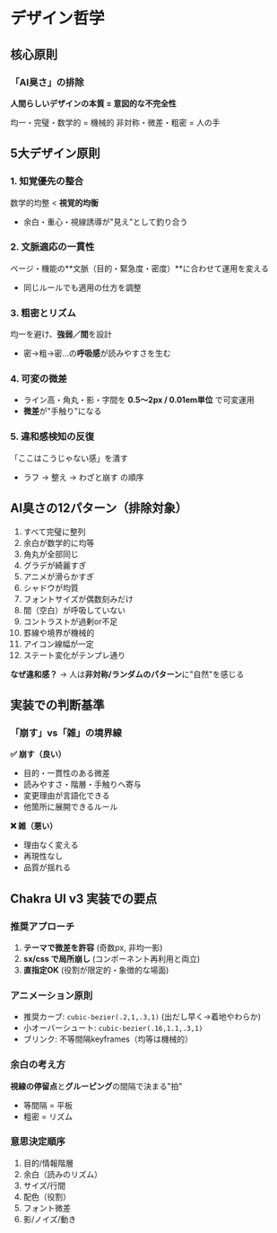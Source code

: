 # デザイン哲学

## 核心原則

### 「AI臭さ」の排除
**人間らしいデザインの本質 = 意図的な不完全性**

均一・完璧・数学的 = 機械的
非対称・微差・粗密 = 人の手

## 5大デザイン原則

### 1. 知覚優先の整合
数学的均整 < **視覚的均衡**
- 余白・重心・視線誘導が"見え"として釣り合う

### 2. 文脈適応の一貫性
ページ・機能の**文脈（目的・緊急度・密度）**に合わせて運用を変える
- 同じルールでも適用の仕方を調整

### 3. 粗密とリズム
均一を避け、**強弱／間**を設計
- 密→粗→密…の**呼吸感**が読みやすさを生む

### 4. 可変の微差
- ライン高・角丸・影・字間を **0.5〜2px / 0.01em単位** で可変運用
- **微差**が"手触り"になる

### 5. 違和感検知の反復
「ここはこうじゃない感」を潰す
- ラフ → 整え → わざと崩す の順序

## AI臭さの12パターン（排除対象）

1. すべて完璧に整列
2. 余白が数学的に均等
3. 角丸が全部同じ
4. グラデが綺麗すぎ
5. アニメが滑らかすぎ
6. シャドウが均質
7. フォントサイズが偶数刻みだけ
8. 間（空白）が呼吸していない
9. コントラストが過剰or不足
10. 罫線や境界が機械的
11. アイコン線幅が一定
12. ステート変化がテンプレ通り

**なぜ違和感？**
→ 人は**非対称/ランダムのパターン**に"自然"を感じる

## 実装での判断基準

### 「崩す」vs「雑」の境界線

**✅ 崩す（良い）**
- 目的・一貫性のある微差
- 読みやすさ・階層・手触りへ寄与
- 変更理由が言語化できる
- 他箇所に展開できるルール

**❌ 雑（悪い）**
- 理由なく変える
- 再現性なし
- 品質が揺れる

## Chakra UI v3 実装での要点

### 推奨アプローチ
1. **テーマで微差を許容** (奇数px, 非均一影)
2. **sx/css で局所崩し** (コンポーネント再利用と両立)
3. **直指定OK** (役割が限定的・象徴的な場面)

### アニメーション原則
- 推奨カーブ: `cubic-bezier(.2,1,.3,1)` (出だし早く→着地やわらか)
- 小オーバーシュート: `cubic-bezier(.16,1.1,.3,1)`
- ブリンク: 不等間隔keyframes（均等は機械的）

### 余白の考え方
**視線の停留点**と**グルーピング**の間隔で決まる"拍"
- 等間隔 = 平板
- 粗密 = リズム

### 意思決定順序
1. 目的/情報階層
2. 余白（読みのリズム）
3. サイズ/行間
4. 配色（役割）
5. フォント微差
6. 影/ノイズ/動き
